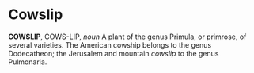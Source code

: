 # Cowslip

**COWSLIP**, COWS-LIP, _noun_ A plant of the genus Primula, or primrose, of several varieties. The American cowship belongs to the genus Dodecatheon; the Jerusalem and mountain _cowslip_ to the genus Pulmonaria.